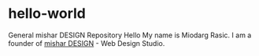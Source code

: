 # hello-world
General mishar DESIGN Repository
Hello My name is Miodarg Rasic. I am a founder of <a target="_blank" href="http://mishar.info/">mishar DESIGN</a> - Web Design Studio.
